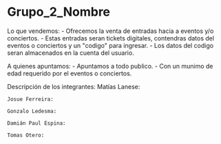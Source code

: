 # Grupo_2_Nombre

Lo que vendemos:
    - Ofrecemos la venta de entradas hacia a eventos y/o conciertos.
    - Estas entradas seran tickets digitales, contendras datos del eventos o conciertos y un "codigo" para ingresar.
    - Los datos del codigo seran almacenados en la cuenta del usuario.

A quienes apuntamos:
    - Apuntamos a todo publico.
    - Con un munimo de edad requerido por el eventos o conciertos.

Descripción de los integrantes:
    Matías Lanese:

    Josue Ferreira:

    Gonzalo Ledesma:

    Damián Paul Espina:

    Tomas Otero: